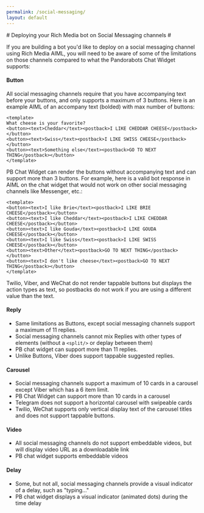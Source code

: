 ```yaml
---
permalink: /social-messaging/
layout: default
---
```


<div markdown="1" class="pb-docs__content">
# Deploying your Rich Media bot on Social Messaging channels #

If you are building a bot you'd like to deploy on a social messaging channel using Rich Media AIML, you will need to be aware of some of the limitations on those channels compared to what the Pandorabots Chat Widget supports:

#### Button ####

All social messaging channels require that you have accompanying text before your buttons, and only supports a maximum of 3 buttons. Here is an example AIML of an accompany text (bolded) with max number of buttons:

~~~
<template>
What cheese is your favorite?
<button><text>Cheddar</text><postback>I LIKE CHEDDAR CHEESE</postback></button>
<button><text>Swiss</text><postback>I LIKE SWISS CHEESE</postback></button>
<button><text>Something else</text><postback>GO TO NEXT THING</postback></button>
</template>

~~~

PB Chat Widget can render the buttons without accompanying text and can support more than 3 buttons. For example, here is a valid bot response in AIML on the chat widget that would not work on other social messaging channels like Messenger, etc.:

~~~
<template>
<button><text>I like Brie</text><postback>I LIKE BRIE CHEESE</postback></button>
<button><text>I like Cheddar</text><postback>I LIKE CHEDDAR CHEESE</postback></button>
<button><text>I like Gouda</text><postback>I LIKE GOUDA CHEESE</postback></button>
<button><text>I like Swiss</text><postback>I LIKE SWISS CHEESE</postback></button>
<button><text>Other</text><postback>GO TO NEXT THING</postback></button>
<button><text>I don't like cheese</text><postback>GO TO NEXT THING</postback></button>
</template>
~~~

Twilio, Viber, and WeChat do not render tappable buttons but displays the action types as text, so postbacks do not work if you are using a different value than the text.

#### Reply ####

* Same limitations as Buttons, except social messaging channels support a maximum of 11 replies.
* Social messaging channels cannot mix Replies with other types of elements (without a `<split/>` or deplay between them)
* PB chat widget can support more than 11 replies.
* Unlike Buttons, Viber does support tappable suggested replies.

#### Carousel ####

* Social messaging channels support a maximum of 10 cards in a carousel except Viber which has a 6 item limit.
* PB Chat Widget can support more than 10 cards in a carousel
* Telegram does not support a horizontal carousel with swipeable cards
* Twilio, WeChat supports only vertical display text of the carousel titles and does not support tappable buttons.

#### Video ###

* All social messaging channels do not support embeddable videos, but will display video URL as a downloadable link
* PB chat widget supports embeddable videos

#### Delay ####

* Some, but not all, social messaging channels provide a visual indicator of a delay, such as "typing…"
* PB chat widget displays a visual indicator (animated dots) during the time delay

</div>
